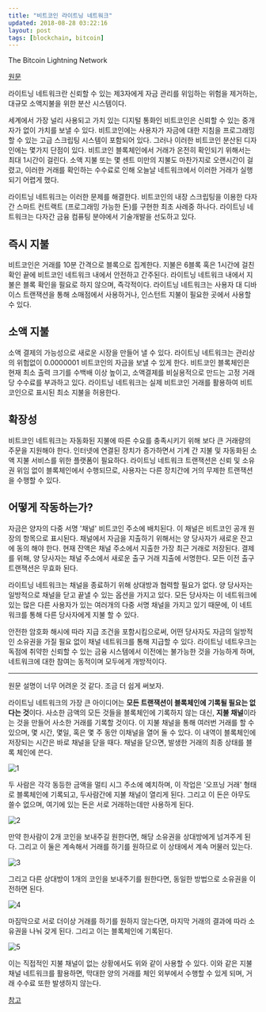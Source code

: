 ```yaml
---
title: "비트코인 라이트닝 네트워크"
updated: 2018-08-28 03:22:16
layout: post
tags: [blockchain, bitcoin]
---
```


The Bitcoin Lightning Network

[원문](https://lightning.network/lightning-network-summary.pdf)

라이트닝 네트워크란 신뢰할 수 있는 제3자에게 자금 관리를 위임하는 위험을 제거하는, 대규모 소액지불을 위한 분산 시스템이다. 

세계에서 가장 널리 사용되고 가치 있는 디지털 통화인 비트코인은 신뢰할 수 있는 중개자가 없이 가치를 보낼 수 있다. 비트코인에는 사용자가 자금에 대한 지침을 프로그래밍 할 수 있는 고급 스크립팅 시스템이 포함되어 있다. 그러나 이러한 비트코인 분산된 디자인에는 몇가지 단점이 있다. 비트코인 블록체인에서 거래가 온전히 확인되기 위해서는 최대 1시간이 걸린다. 소액 지불 또는 몇 센트 미만의 지불도 마찬가지로 오랜시간이 걸렸고, 이러한 거래를 확인하는 수수료로 인해 오늘날 네트워크에서 이러한 거래가 실행되기 어렵게 했다.

라이트닝 네트워크는 이러한 문제를 해결한다. 비트코인의 내장 스크립팅을 이용한 다자간 스마트 컨트랙트 (프로그래밍 가능한 돈)를 구현한 최초 사례중 하나다. 라이트닝 네트워크는 다자간 금융 컴퓨팅 분야에서 기술개발을 선도하고 있다.

## 즉시 지불

비트코인은 거래를 10분 간격으로 블록으로 집계한다. 지불은 6블록 혹은 1시간에 걸친 확인 끝에 비트코인 네트워크 내에서 안전하고 간주된다. 라이트닝 네트워크 내에서 지불은 블록 확인을 필요로 하지 않으며, 즉각적이다. 라이트닝 네트워크는 사용자 대 디바이스 트랜잭션을 통해 소매점에서 사용하거나, 인스턴트 지불이 필요한 곳에서 사용할 수 있다.

## 소액 지불

소액 결제의 가능성으로 새로운 시장을 만들어 낼 수 있다. 라이트닝 네트워크는 관리상의 위험없이 0.0000001 비트코인의 자금을 보낼 수 있게 한다. 비트코인 블록체인은 현재 최소 출력 크기를 수백배 이상 높이고, 소액결제를 비실용적으로 만드는 고정 거래당 수수료를 부과하고 있다. 라이트닝 네트워크는 실제 비트코인 거래를 활용하여 비트코인으로 표시된 최소 지불을 허용한다.

## 확장성

비트코인 네트워크는 자동화된 지불에 따른 수요를 충족시키기 위해 보다 큰 거래량의 주문을 지원해야 한다. 인터넷에 연결된 장치가 증가하면서 기계 간 지불 및 자동화된 소액 지불 서비스를 위한 플랫폼이 필요하다. 라이트닝 네트워크 트랜잭션은 신뢰 및 소유권 위임 없이 블록체인에서 수행되므로, 사용자는 다른 장치간에 거의 무제한 트랜잭션을 수행할 수 있다.

## 어떻게 작동하는가?

자금은 양자의 다중 서명 '채널' 비트코인 주소에 배치된다. 이 채널은 비트코인 공개 원장의 항목으로 표시된다. 채널에서 자금을 지출하기 위해서는 양 당사자가 새로운 잔고에 동의 해야 한다. 현재 잔액은 채널 주소에서 지출한 가장 최근 거래로 저장된다. 결제를 위해, 양 당사자는 채널 주소에서 새로운 출구 거래 지출에 서명한다. 모든 이전 출구 트랜잭션은 무효화 된다.

라이트닝 네트워크는 채널을 종료하기 위해 상대방과 협력할 필요가 없다. 양 당사자는 일방적으로 채널을 닫고 끝낼 수 있는 옵션을 가지고 있다. 모든 당사자는 이 네트워크에 있는 많은 다른 사용자가 있는 여러개의 다중 서명 채널을 가지고 있기 때문에, 이 네트워크를 통해 다른 당사자에게 지불 할 수 있다.

안전한 암호화 해시에 따라 지급 조건을 포함시킴으로써, 어떤 당사자도 자금의 일방적인 소유권을 가질 필요 없이 채널 네트워크를 통해 지급할 수 있다. 라이트닝 네트우크는 독점에 취약한 신뢰할 수 있는 금융 시스템에서 이전에는 불가능한 것을 가능하게 하며, 네트워크에 대한 참여는 동적이며 모두에게 개방적이다.

----

원문 설명이 너무 어려운 것 같다. 조금 더 쉽게 써보자.

라이트닝 네트워크의 가장 큰 아이디어는 **모든 트랜잭션이 블록체인에 기록될 필요는 없다는 것**이다. 사소한 금액의 모든 것들을 블록체인에 기록하지 않는 대신, **지불 채널**이라는 것을 만들어 사소한 거래를 기록할 것이다. 이 지불 채널을 통해 여러번 거래를 할 수 있으며, 몇 시간, 몇일, 혹은 몇 주 동안 이채널을 열어 둘 수 있다. 이 내역이 블록체인에 저장되는 시간은 바로 채널을 닫을 때다. 채널을 닫으면, 발생한 거래의 최종 상태를 블록 체인에 쓴다.

![1](https://i1.wp.com/cointelegraph.com/storage/uploads/view/528e948fda31ac641e1abf178399ccd3.png?w=640&ssl=1)

두 사람은 각각 동등한 금액을 멀티 시그 주소에 예치하며, 이 작업은 '오프닝 거래' 형태로 블록체인에 기록되고, 두사람간에 지불 채널이 열리게 된다. 그리고 이 돈은 아무도 쓸수 없으며, 여기에 있는 돈은 서로 거래하는데만 사용하게 된다.

![2](https://i1.wp.com/cointelegraph.com/storage/uploads/view/902f4ee00dbb13ff2b7e27c0e150ce25.png?w=640&ssl=1)

만약 한사람이 2개 코인을 보내주길 원한다면, 해당 소유권을 상대방에게 넘겨주게 된다. 그리고 이 둘은 계속해서 거래를 하기를 원하므로 이 상태에서 계속 머물러 있는다.

![3](https://i2.wp.com/cointelegraph.com/storage/uploads/view/1cd6956e605d0b9740af1ee0b1a11517.png?w=640&ssl=1)

그리고 다른 상대방이 1개의 코인을 보내주기를 원한다면, 동일한 방법으로 소유권을 이전하면 된다.

![4](https://i0.wp.com/cointelegraph.com/storage/uploads/view/5316aec3310e3495050fc6d1764422f6.png?w=640&ssl=1)

마짐막으로 서로 더이상 거래를 하기를 원하지 않는다면, 마지막 거래의 결과에 따라 소유권을 나눠 갖게 된다. 그리고 이는 블록체인에 기록된다.

![5](https://i0.wp.com/cointelegraph.com/storage/uploads/view/aeb65370d31a21ddd8b68b259ba5555b.png?w=640&ssl=1)

이는 직접적인 지불 채널이 없는 상황에서도 위와 같이 사용할 수 있다. 이와 같은 지불 채널 네트워크를 활용하면, 막대한 양의 거래를 체인 외부에서 수행할 수 있게 되며, 거래 수수료 또한 발생하지 않는다.

[참고](http://0rok.com/2802)